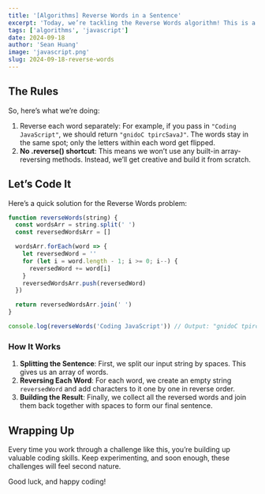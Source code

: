 ```yaml
---
title: '[Algorithms] Reverse Words in a Sentence'
excerpt: 'Today, we’re tackling the Reverse Words algorithm! This is a fun little challenge where we take a sentence, flip each word individually, and put the sentence back together—no messing with the word order, just reversing each word. Let’s dive in!'
tags: ['algorithms', 'javascript']
date: 2024-09-18
author: 'Sean Huang'
image: 'javascript.png'
slug: 2024-09-18-reverse-words
---
```


## The Rules

So, here’s what we’re doing:

1. Reverse each word separately: For example, if you pass in `"Coding JavaScript"`, we should return `"gnidoC tpircSavaJ"`. The words stay in the same spot; only the letters within each word get flipped.
2. **No .reverse() shortcut**: This means we won’t use any built-in array-reversing methods. Instead, we’ll get creative and build it from scratch.

## Let’s Code It

Here’s a quick solution for the Reverse Words problem:

```javascript
function reverseWords(string) {
  const wordsArr = string.split(' ')
  const reversedWordsArr = []

  wordsArr.forEach(word => {
    let reversedWord = ''
    for (let i = word.length - 1; i >= 0; i--) {
      reversedWord += word[i]
    }
    reversedWordsArr.push(reversedWord)
  })

  return reversedWordsArr.join(' ')
}

console.log(reverseWords('Coding JavaScript')) // Output: "gnidoC tpircSavaJ"
```

### How It Works

1. **Splitting the Sentence**: First, we split our input string by spaces. This gives us an array of words.
2. **Reversing Each Word**: For each word, we create an empty string `reversedWord` and add characters to it one by one in reverse order.
3. **Building the Result**: Finally, we collect all the reversed words and join them back together with spaces to form our final sentence.

## Wrapping Up

Every time you work through a challenge like this, you’re building up valuable coding skills. Keep experimenting, and soon enough, these challenges will feel second nature.

Good luck, and happy coding!
